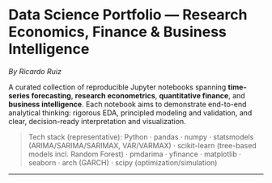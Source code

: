 # Data Science Portfolio — Research Economics, Finance & Business Intelligence
_By Ricardo Ruiz_

A curated collection of reproducible Jupyter notebooks spanning **time-series forecasting**, **research econometrics**, **quantitative finance**, and **business intelligence**. Each notebook aims to demonstrate end-to-end analytical thinking: rigorous EDA, principled modeling and validation, and clear, decision-ready interpretation and visualization.

> Tech stack (representative): Python · pandas · numpy · statsmodels (ARIMA/SARIMA/SARIMAX, VAR/VARMAX) · scikit-learn (tree-based models incl. Random Forest) · pmdarima · yfinance · matplotlib · seaborn · arch (GARCH) · scipy (optimization/simulation)

---


